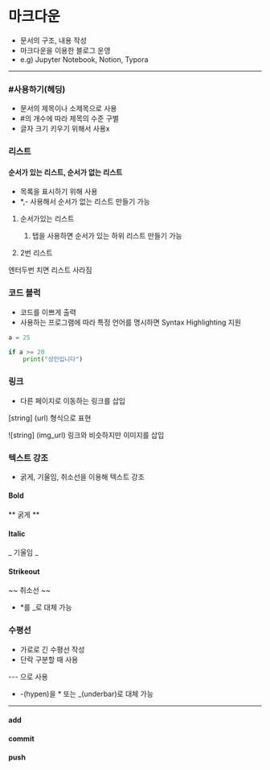 # 마크다운

- 문서의 구조, 내용 작성
- 마크다운을 이용한 블로그 운영
- e.g) Jupyter Notebook, Notion, Typora

---

### #사용하기(헤딩)

* 문서의 제목이나 소제목으로 사용
* #의 개수에 따라 제목의 수준 구별
* 글자 크기 키우기 위해서 사용x



### 리스트 

#### 순서가 있는 리스트, 순서가 없는 리스트

* 목록을 표시하기 위해 사용
* *,- 사용해서 순서가 없는 리스트 만들기 가능

1. 순서가있는 리스트
   1. 탭을 사용하면 순서가 있는 하위 리스트 만들기 가능

2. 2번 리스트

엔터두번 치면 리스트 사라짐



### 코드 블럭

* 코드를 이쁘게 출력
* 사용하는 프로그램에 따라 특정 언어를 명시하면 Syntax Highlighting 지원

```python
a = 25

if a >= 20
	print("성인입니다")
```



### 링크 

* 다른 페이지로 이동하는 링크를 삽입

[string] (url) 형식으로 표현

![string] (img_url) 링크와 비슷하지만 이미지를 삽입



### 텍스트 강조 

* 굵게, 기울임, 취소선을 이용해 텍스트 강조

#### Bold 

** 굵게 **

#### Italic 

_ 기울임 _

#### Strikeout

~~ 취소선 ~~

* *를 _로 대체 가능



### 수평선 

* 가로로 긴 수평선 작성
* 단락 구분할 때 사용

--- 으로 사용

* -(hypen)을 * 또는 _(underbar)로 대체 가능



---

#### add

#### commit

#### push

